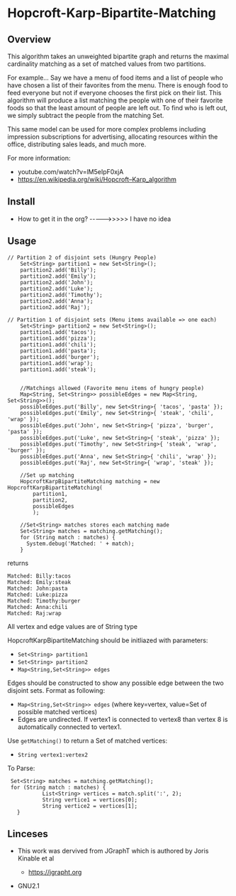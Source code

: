 # Hopcroft-Karp-Bipartite-Matching

## Overview

This algorithm takes an unweighted bipartite graph and returns the maximal cardinality matching as
a set of matched values from two partitions.

For example... Say we have a menu of food items and a list of people who have chosen a list of their favorites from the menu. There is enough food to feed everyone but not if everyone chooses the first pick on their list. This algorithm will produce a list matching the people with one of their favorite foods so that the least amount of people are left out. To find who is left out, we simply subtract the people from the matching Set.

This same model can be used for more complex problems including impression subscriptions for advertising, allocating resources within the office, distributing sales leads, and much more.

For more information:

- youtube.com/watch?v=lM5eIpF0xjA
- https://en.wikipedia.org/wiki/Hopcroft–Karp_algorithm

## Install

- How to get it in the org? ----->>>>> I have no idea

## Usage

```
// Partition 2 of disjoint sets (Hungry People)
    Set<String> partition1 = new Set<String>();
    partition2.add('Billy');
    partition2.add('Emily');
    partition2.add('John');
    partition2.add('Luke');
    partition2.add('Timothy');
    partition2.add('Anna');
    partition2.add('Raj');

// Partition 1 of disjoint sets (Menu items available => one each)
    Set<String> partition2 = new Set<String>();
    partition1.add('tacos');
    partition1.add('pizza');
    partition1.add('chili');
    partition1.add('pasta');
    partition1.add('burger');
    partition1.add('wrap');
    partition1.add('steak');


    //Matchings allowed (Favorite menu items of hungry people)
    Map<String, Set<String>> possibleEdges = new Map<String, Set<String>>();
    possibleEdges.put('Billy', new Set<String>{ 'tacos', 'pasta' });
    possibleEdges.put('Emily', new Set<String>{ 'steak', 'chili', 'wrap' });
    possibleEdges.put('John', new Set<String>{ 'pizza', 'burger', 'pasta' });
    possibleEdges.put('Luke', new Set<String>{ 'steak', 'pizza' });
    possibleEdges.put('Timothy', new Set<String>{ 'steak', 'wrap', 'burger' });
    possibleEdges.put('Anna', new Set<String>{ 'chili', 'wrap' });
    possibleEdges.put('Raj', new Set<String>{ 'wrap', 'steak' });

    //Set up matching
    HopcroftKarpBipartiteMatching matching = new HopcroftKarpBipartiteMatching(
        partition1,
        partition2,
        possibleEdges
        );

    //Set<String> matches stores each matching made
    Set<String> matches = matching.getMatching();
    for (String match : matches) {
      System.debug('Matched: ' + match);
    }
```

returns

```
Matched: Billy:tacos
Matched: Emily:steak
Matched: John:pasta
Matched: Luke:pizza
Matched: Timothy:burger
Matched: Anna:chili
Matched: Raj:wrap
```

All vertex and edge values are of String type

HopcroftKarpBipartiteMatching should be initliazed with parameters:

- `Set<String> partition1`
- `Set<String> partition2`
- `Map<String,Set<String>> edges`

Edges should be constructed to show any possible edge between the two disjoint sets.
Format as following:

- `Map<String,Set<String>> edges` (where key=vertex, value=Set of possible matched vertices)
- Edges are undirected. If vertex1 is connected to vertex8 than vertex 8 is automatically connected to vertex1.

Use `getMatching()` to return a Set of matched vertices:

- `String vertex1:vertex2`

To Parse:

```
 Set<String> matches = matching.getMatching();
 for (String match : matches) {
           List<String> vertices = match.split(':', 2);
           String vertice1 = vertices[0];
           String vertice2 = vertices[1];
   }
```

## Linceses

- This work was dervived from JGraphT which is authored by Joris Kinable et al

  - https://jgrapht.org

- GNU2.1
